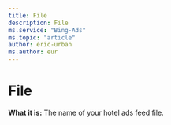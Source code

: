 ```yaml
---
title: File
description: File
ms.service: "Bing-Ads"
ms.topic: "article"
author: eric-urban
ms.author: eur
---
```


# File

**What it is:** The name of your hotel ads feed file.


